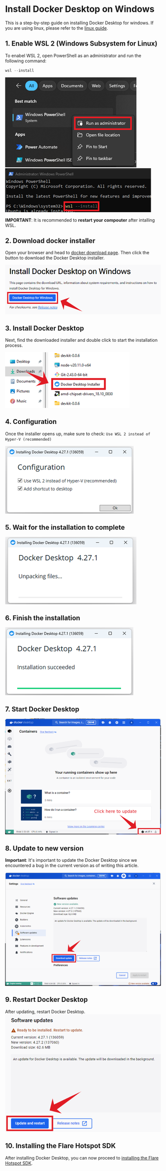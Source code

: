 # Install Docker Desktop on Windows

This is a step-by-step guide on installing Docker Desktop for windows. If you are using linux, please refer to the [linux guide](https://docs.docker.com/desktop/install/ubuntu/).

## 1. Enable WSL 2 (Windows Subsystem for Linux)

To enabel WSL 2, open PowerShell as an administrator and run the following command:
```powershell
wsl --install
```

![Open PowerShell](./img/docker-install/00-open-cmd.png)
![wsl --install](./img/docker-install/00-wsl-install.png)

**IMPORTANT**: It is recommended to **restart your compouter** after intalling WSL.

## 2. Download docker installer

Open your browser and head to [docker download page](https://docs.docker.com/desktop/install/windows-install/). Then click the button to download the Docker Desktop installer.

![Download docker desktop](./img/docker-install/01-download-docker-desktop.png)

## 3. Install Docker Desktop

Next, find the downloaded installer and double click to start the installation process.

![Locate the docker desktop installer](./img/docker-install/02-locate-docker-desktop.png)

## 4. Configuration

Once the installer opens up, make sure to check:
`Use WSL 2 instead of Hyper-V (recommended)`

![Docker installer configuration](./img/docker-install/03-docker-install-configuration.png)

## 5. Wait for the installation to complete

![Installing please wait](./img/docker-install/04-unpacking-files.png)

## 6. Finish the installation

![Installation succeeded](./img/docker-install/05-installation-succeeded.png)

## 7. Start Docker Desktop

![Start docker desktop](./img/docker-install/06-start-docker-desktop.png)

## 8. Update to new version

**Important**: It's important to update the Docker Desktop since we encountered a bug in the current version
as of writing this article.

![Update docker desktop](./img/docker-install/07-update-docker-desktop.png)

## 9. Restart Docker Desktop

After updating, restart Docker Desktop.
![Restart docker desktop](./img/docker-install/08-update-and-restart-docker.png)

## 10. Installing the Flare Hotspot SDK

After installing Docker Desktop, you can now proceed to [installing the Flare Hotspot SDK](../../getting-started.md/#2-download-flare-hotspot-sdk).
